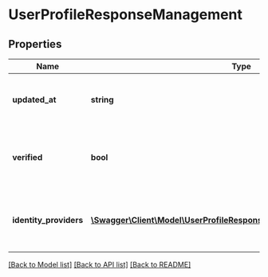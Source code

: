 # UserProfileResponseManagement

## Properties
Name | Type | Description | Notes
------------ | ------------- | ------------- | -------------
**updated_at** | **string** | The date when the app was last updated | [optional] 
**verified** | **bool** | A boolean flag that indicates if the user is already verified | [optional] 
**identity_providers** | [**\Swagger\Client\Model\UserProfileResponseManagementIdentityProviders[]**](UserProfileResponseManagementIdentityProviders.md) | The identity providers associated with the user&#39;s account | [optional] 

[[Back to Model list]](../README.md#documentation-for-models) [[Back to API list]](../README.md#documentation-for-api-endpoints) [[Back to README]](../README.md)


